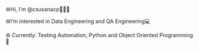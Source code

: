 
⚙️Hi, I’m @csusanacp👩🏻‍💻

⚙️I’m interested in Data Engineering and QA Engineering💻

⚙️ Currently: Testing Automation, Python and Object Oriented Programming🧩




